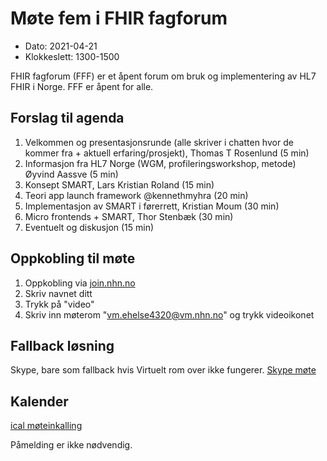 # Møte fem i FHIR fagforum

* Dato: 2021-04-21
* Klokkeslett: 1300-1500

FHIR fagforum (FFF) er et åpent forum om bruk og implementering av HL7 FHIR i Norge. FFF er åpent for alle.

## Forslag til agenda

1. Velkommen og presentasjonsrunde (alle skriver i chatten hvor de kommer fra + aktuell erfaring/prosjekt), Thomas T Rosenlund (5 min)
1. Informasjon fra HL7 Norge (WGM, profileringsworkshop, metode) Øyvind Aassve (5 min)
1. Konsept SMART, Lars Kristian Roland (15 min)
1. Teori app launch framework @kennethmyhra (20 min)
1. Implementasjon av SMART i førerrett, Kristian Moum (30 min)
1. Micro frontends + SMART, Thor Stenbæk (30 min)
1. Eventuelt og diskusjon (15 min)

## Oppkobling til møte

1. Oppkobling via [join.nhn.no](http://join.nhn.no)  
1. Skriv navnet ditt  
1. Trykk på "video"  
1. Skriv inn møterom "vm.ehelse4320@vm.nhn.no" og trykk videoikonet  

## Fallback løsning

Skype, bare som fallback hvis Virtuelt rom over ikke fungerer.
[Skype møte](https://meet.ehelse.no/thomas.tveit.rosenlund/JY6LJC2Q)

## Kalender

[ical møteinkalling](ical/FHIR%20fagforum%20%235.ics)

Påmelding er ikke nødvendig.
